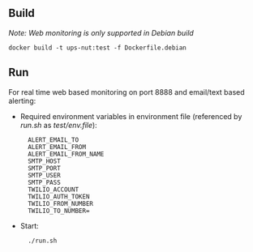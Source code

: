 ## Build

*Note: Web monitoring is only supported in Debian build*

```
docker build -t ups-nut:test -f Dockerfile.debian
```

## Run
For real time web based monitoring on port 8888 and email/text based alerting:

- Required environment variables in environment file (referenced by *run.sh* as *test/env.file*): 

		ALERT_EMAIL_TO
		ALERT_EMAIL_FROM
		ALERT_EMAIL_FROM_NAME
		SMTP_HOST
		SMTP_PORT
		SMTP_USER
		SMTP_PASS
		TWILIO_ACCOUNT
		TWILIO_AUTH_TOKEN
		TWILIO_FROM_NUMBER
		TWILIO_TO_NUMBER=

- Start:

		./run.sh

